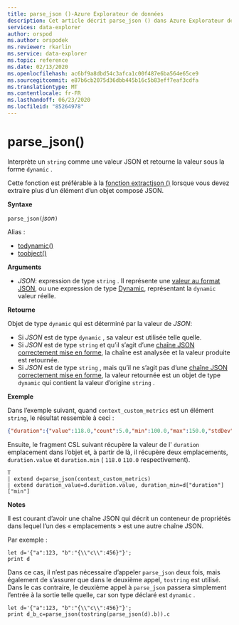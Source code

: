 ```yaml
---
title: parse_json ()-Azure Explorateur de données
description: Cet article décrit parse_json () dans Azure Explorateur de données.
services: data-explorer
author: orspod
ms.author: orspodek
ms.reviewer: rkarlin
ms.service: data-explorer
ms.topic: reference
ms.date: 02/13/2020
ms.openlocfilehash: ac6bf9a8dbd54c3afca1c00f487e6ba564e65ce9
ms.sourcegitcommit: e87b6cb2075d36dbb445b16c5b83eff7eaf3cdfa
ms.translationtype: MT
ms.contentlocale: fr-FR
ms.lasthandoff: 06/23/2020
ms.locfileid: "85264978"
---
```

# <a name="parse_json"></a>parse_json()

Interprète un `string` comme une valeur JSON et retourne la valeur sous la forme `dynamic` .

Cette fonction est préférable à la [fonction extractjson ()](./extractjsonfunction.md) lorsque vous devez extraire plus d’un élément d’un objet composé JSON.

**Syntaxe**

`parse_json(`*json*`)`

Alias :
- [todynamic()](./todynamicfunction.md)
- [toobject()](./todynamicfunction.md)

**Arguments**

* *JSON*: expression de type `string` . Il représente une [valeur au format JSON](https://json.org/), ou une expression de type [Dynamic](./scalar-data-types/dynamic.md), représentant la `dynamic` valeur réelle.

**Retourne**

Objet de type `dynamic` qui est déterminé par la valeur de *JSON*:
* Si *JSON* est de type `dynamic` , sa valeur est utilisée telle quelle.
* Si *JSON* est de type `string` et qu’il s’agit d’une [chaîne JSON correctement mise en forme](https://json.org/), la chaîne est analysée et la valeur produite est retournée.
* Si *JSON* est de type `string` , mais qu’il ne s’agit pas d’une [chaîne JSON correctement mise en forme](https://json.org/), la valeur retournée est un objet de type `dynamic` qui contient la valeur d’origine `string` .

**Exemple**

Dans l’exemple suivant, quand `context_custom_metrics` est un élément `string`, le résultat ressemble à ceci :

```json
{"duration":{"value":118.0,"count":5.0,"min":100.0,"max":150.0,"stdDev":0.0,"sampledValue":118.0,"sum":118.0}}
```

Ensuite, le fragment CSL suivant récupère la valeur de l' `duration` emplacement dans l’objet et, à partir de là, il récupère deux emplacements, `duration.value` et `duration.min` ( `118.0` `110.0` respectivement).

```kusto
T
| extend d=parse_json(context_custom_metrics) 
| extend duration_value=d.duration.value, duration_min=d["duration"]["min"]
```

**Notes**

Il est courant d’avoir une chaîne JSON qui décrit un conteneur de propriétés dans lequel l’un des « emplacements » est une autre chaîne JSON. 

Par exemple :

```kusto
let d='{"a":123, "b":"{\\"c\\":456}"}';
print d
```

Dans ce cas, il n’est pas nécessaire d’appeler `parse_json` deux fois, mais également de s’assurer que dans le deuxième appel, `tostring` est utilisé. Dans le cas contraire, le deuxième appel à `parse_json` passera simplement l’entrée à la sortie telle quelle, car son type déclaré est `dynamic` .

```kusto
let d='{"a":123, "b":"{\\"c\\":456}"}';
print d_b_c=parse_json(tostring(parse_json(d).b)).c
```
